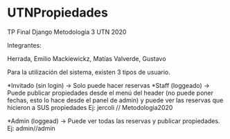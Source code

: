 # UTNPropiedades
TP Final Django Metodología 3 UTN 2020

Integrantes:

Herrada, Emilio
Mackiewickz, Matías
Valverde, Gustavo

Para la utilización del sistema, existen 3 tipos de usuario.

*Invitado (sin login) -> Solo puede hacer reservas
*Staff (loggeado) -> Puede publicar propiedades desde el menú del header (no puede poner fechas, esto lo hace desde el panel de admin) y puede ver las reservas que     hicieron a SUS propiedades 
Ej: jercoli // Metodologia2020

*Admin (loggead) -> Puede ver todas las reservas y publicar propiedades.
Ej: admin//admin

